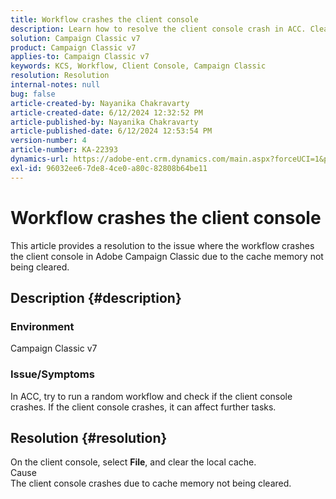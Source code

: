 ```yaml
---
title: Workflow crashes the client console
description: Learn how to resolve the client console crash in ACC. Clear the cache memory to avoid this issue.
solution: Campaign Classic v7
product: Campaign Classic v7
applies-to: Campaign Classic v7
keywords: KCS, Workflow, Client Console, Campaign Classic
resolution: Resolution
internal-notes: null
bug: false
article-created-by: Nayanika Chakravarty
article-created-date: 6/12/2024 12:32:52 PM
article-published-by: Nayanika Chakravarty
article-published-date: 6/12/2024 12:53:54 PM
version-number: 4
article-number: KA-22393
dynamics-url: https://adobe-ent.crm.dynamics.com/main.aspx?forceUCI=1&pagetype=entityrecord&etn=knowledgearticle&id=8df36bdc-b728-ef11-840b-6045bd0065b6
exl-id: 96032ee6-7de8-4ce0-a80c-82808b64be11
---
```

# Workflow crashes the client console


This article provides a resolution to the issue where the workflow crashes the client console in Adobe Campaign Classic due to the cache memory not being cleared.

## Description {#description}


### <b>Environment </b>

Campaign Classic v7

### <b>Issue/Symptoms</b>

In ACC, try to run a random workflow and check if the client console crashes. If the client console crashes, it can affect further tasks.






## Resolution {#resolution}


On the client console, select <b>File</b>, and clear the local cache.
<br>Cause<br>
The client console crashes due to cache memory not being cleared.
